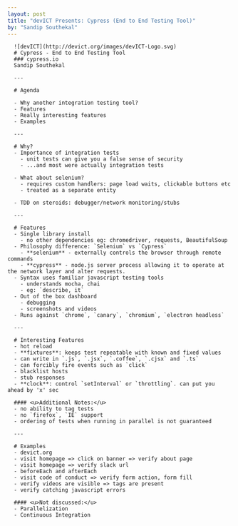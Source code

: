 ```yaml
---
layout: post
title: "devICT Presents: Cypress (End to End Testing Tool)"
by: "Sandip Southekal"
---
```


      ![devICT](http://devict.org/images/devICT-Logo.svg)
      # Cypress - End to End Testing Tool
      ### cypress.io
      Sandip Southekal

      ---

      # Agenda

      - Why another integration testing tool?
      - Features
      - Really interesting features
      - Examples

      ---

      # Why?
      - Importance of integration tests
        - unit tests can give you a false sense of security
        - ...and most were actually integration tests

      - What about selenium?
        - requires custom handlers: page load waits, clickable buttons etc
        - treated as a separate entity

      - TDD on steroids: debugger/network monitoring/stubs

      ---

      # Features
      - Single library install
        - no other dependencies eg: chromedriver, requests, BeautifulSoup
      - Philosophy difference: `Selenium` vs `Cypress`
        - **selenium** - externally controls the browser through remote commands
        - **cypress** - node.js server process allowing it to operate at the network layer and alter requests.
      - Syntax uses familiar javascript testing tools
        - understands mocha, chai
        - eg: `describe, it`
      - Out of the box dashboard
        - debugging
        - screenshots and videos
      - Runs against `chrome`, `canary`, `chromium`, `electron headless`

      ---

      # Interesting Features
      - hot reload
      - **fixtures**: keeps test repeatable with known and fixed values
      - can write in `.js`, `.jsx`, `.coffee`, `.cjsx` and `.ts`
      - can forcibly fire events such as `click`
      - blacklist hosts
      - stub responses
      - **clock**: control `setInterval` or `throttling`. can put you ahead by 'x' sec

      #### <u>Additional Notes:</u>
      - no ability to tag tests
      - no `firefox`, `IE` support
      - ordering of tests when running in parallel is not guaranteed

      ---

      # Examples
      - devict.org
      - visit homepage => click on banner => verify about page
      - visit homepage => verify slack url
      - beforeEach and afterEach
      - visit code of conduct => verify form action, form fill
      - verify videos are visible => tags are present
      - verify catching javascript errors

      #### <u>Not discussed:</u>
      - Parallelization
      - Continuous Integration
